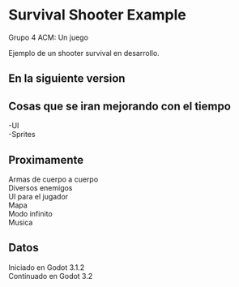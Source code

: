 # Survival Shooter Example
Grupo 4 ACM: Un juego

Ejemplo de un shooter survival en desarrollo.
## En la siguiente version

## Cosas que se iran mejorando con el tiempo
-UI  
-Sprites  


## Proximamente
Armas de cuerpo a cuerpo  
Diversos enemigos  
UI para el jugador  
Mapa  
Modo infinito  
Musica  

## Datos  
Iniciado en Godot 3.1.2  
Continuado en Godot 3.2

